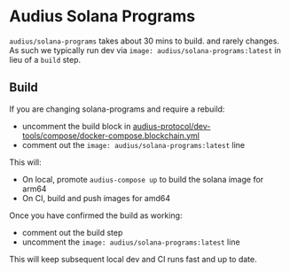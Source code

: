 # Audius Solana Programs

`audius/solana-programs` takes about 30 mins to build. and rarely changes. As such we typically run dev via `image: audius/solana-programs:latest` in lieu of a `build` step.

## Build

If you are changing solana-programs and require a rebuild:
- uncomment the build block in [audius-protocol/dev-tools/compose/docker-compose.blockchain.yml](audius-protocol/dev-tools/compose/docker-compose.blockchain.yml)
- comment out the `image: audius/solana-programs:latest` line

This will:
- On local, promote `audius-compose up` to build the solana image for arm64
- On CI, build and push images for amd64

Once you have confirmed the build as working:
- comment out the build step
- uncomment the `image: audius/solana-programs:latest` line

This will keep subsequent local dev and CI runs fast and up to date.
